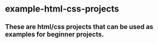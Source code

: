 # example-html-css-projects
These are html/css projects that can be used as examples for beginner projects.
----------------------------------------------------------------------------------------
